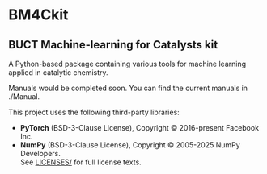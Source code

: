# BM4Ckit
## BUCT Machine-learning for Catalysts kit
A Python-based package containing various tools for machine learning applied in catalytic chemistry.

Manuals would be completed soon. You can find the current manuals in ./Manual.

This project uses the following third-party libraries:
- **PyTorch** (BSD-3-Clause License), Copyright © 2016-present Facebook Inc.  
- **NumPy** (BSD-3-Clause License), Copyright © 2005-2025 NumPy Developers.  
See [LICENSES/](LICENSES/) for full license texts.
